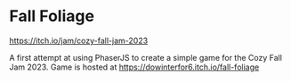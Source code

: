 # Fall Foliage

https://itch.io/jam/cozy-fall-jam-2023

A first attempt at using PhaserJS to create a simple game for the Cozy Fall Jam 2023. Game is hosted at https://dowinterfor6.itch.io/fall-foliage